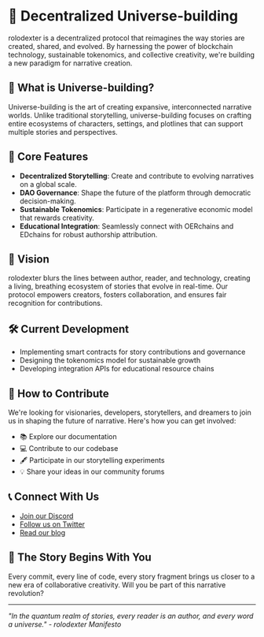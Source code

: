 # 🌟 Decentralized Universe-building

rolodexter is a decentralized protocol that reimagines the way stories are created, shared, and evolved. By harnessing the power of blockchain technology, sustainable tokenomics, and collective creativity, we're building a new paradigm for narrative creation.

## 🌌 What is Universe-building?

Universe-building is the art of creating expansive, interconnected narrative worlds. Unlike traditional storytelling, universe-building focuses on crafting entire ecosystems of characters, settings, and plotlines that can support multiple stories and perspectives. 

## 🧬 Core Features

- **Decentralized Storytelling**: Create and contribute to evolving narratives on a global scale.
- **DAO Governance**: Shape the future of the platform through democratic decision-making.
- **Sustainable Tokenomics**: Participate in a regenerative economic model that rewards creativity.
- **Educational Integration**: Seamlessly connect with OERchains and EDchains for robust authorship attribution.

## 🌈 Vision

rolodexter blurs the lines between author, reader, and technology, creating a living, breathing ecosystem of stories that evolve in real-time. Our protocol empowers creators, fosters collaboration, and ensures fair recognition for contributions.

## 🛠️ Current Development

- Implementing smart contracts for story contributions and governance
- Designing the tokenomics model for sustainable growth
- Developing integration APIs for educational resource chains

## 🤝 How to Contribute

We're looking for visionaries, developers, storytellers, and dreamers to join us in shaping the future of narrative. Here's how you can get involved:

- 📚 Explore our documentation
- 💻 Contribute to our codebase
- 🖋️ Participate in our storytelling experiments
- 💡 Share your ideas in our community forums

## 📞 Connect With Us

- [Join our Discord](https://discord.gg/EuVn8N58jH
)
- [Follow us on Twitter](https://x.com/joemaristela)
- [Read our blog](https://www.linkedin.com/in/rolodexter/)

## 🌟 The Story Begins With You

Every commit, every line of code, every story fragment brings us closer to a new era of collaborative creativity. Will you be part of this narrative revolution?

---

*"In the quantum realm of stories, every reader is an author, and every word a universe." - rolodexter Manifesto*